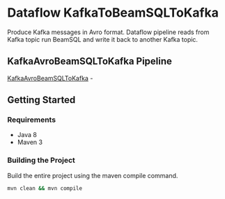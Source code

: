 # Dataflow KafkaToBeamSQLToKafka

Produce Kafka messages in Avro format. Dataflow pipeline reads from Kafka topic run BeamSQL and write it back to another Kafka topic.


## KafkaAvroBeamSQLToKafka Pipeline

[KafkaAvroBeamSQLToKafka](src/main/java/com/google/cloud/pso/pipeline/KafkaAvroBeamSQLToKafka.java) -


## Getting Started

### Requirements

* Java 8
* Maven 3

### Building the Project

Build the entire project using the maven compile command.
```sh
mvn clean && mvn compile
```
